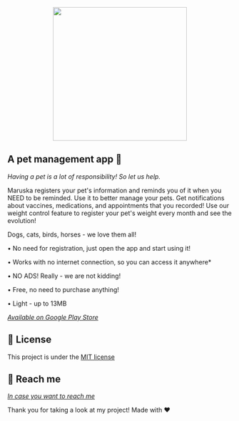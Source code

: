 <p align="center">
  <img src="https://lh3.googleusercontent.com/YZNElPQkn8cODV95Rlf_uAIvsh2aLJ0Fp0kEbfhU73v22M3sBtSdEcWdFYHw1U8BUNV2" height="300"/>
 </p>
 
A pet management app :dog:
-----------------------------------
*Having a pet is a lot of responsibility! So let us help.*

Maruska registers your pet's information and reminds you of it when you NEED to be reminded.
Use it to better manage your pets. Get notifications about vaccines, medications, and appointments that you recorded!
Use our weight control feature to register your pet's weight every month and see the evolution!

Dogs, cats, birds, horses - we love them all! 


• No need for registration, just open the app and start using it!

• Works with no internet connection, so you can access it anywhere*

• NO ADS! Really - we are not kidding!

• Free, no need to purchase anything!

• Light - up to 13MB


[*Available on Google Play Store*](https://play.google.com/store/apps/details?id=com.lcdev.maruska)

## :scroll: License

This project is under the [MIT license](LICENSE)

:speech_balloon: Reach me
----------

[*In case you want to reach me*](https://www.linkedin.com/in/lcassilha/)



Thank you for taking a look at my project! Made with ♥
